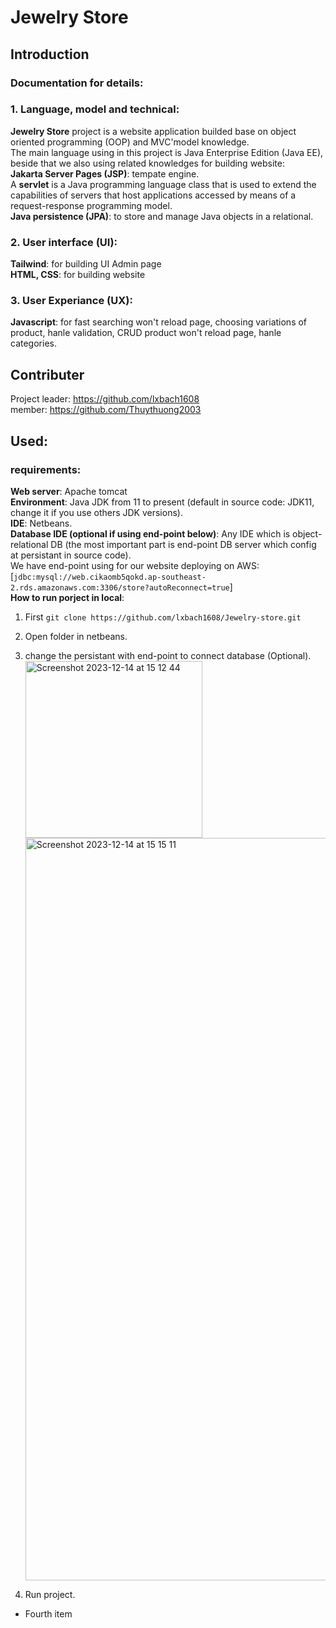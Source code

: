 # Jewelry Store
## Introduction
### Documentation for details:

### 1. Language, model and technical:
**Jewelry Store** project is a website application builded base on object oriented programming (OOP) and MVC'model knowledge.<br>
The main language using in this project is Java Enterprise Edition (Java EE), beside that we also using related knowledges for building website:<br>
**Jakarta Server Pages (JSP)**: tempate engine.<br>
A **servlet** is a Java programming language class that is used to extend the capabilities of servers that host applications accessed by means of a request-response programming model. <br>
**Java persistence (JPA)**: to store and manage Java objects in a relational. <br>
### 2. User interface (UI):
**Tailwind**: for building UI Admin page<br>
**HTML, CSS**: for building website
### 3. User Experiance (UX):
**Javascript**: for fast searching won't reload page, choosing variations of product, hanle validation, CRUD product won't reload page, hanle categories.
## Contributer
Project leader: <https://github.com/lxbach1608><br>
member: <https://github.com/Thuythuong2003>
## Used:
### requirements:
**Web server**: Apache tomcat<br>
**Environment**: Java JDK from 11 to present (default in source code: JDK11, change it if you use others JDK versions).<br>
**IDE**: Netbeans.<br>
**Database IDE (optional if using end-point below)**: Any IDE which is object-relational DB (the most important part is end-point DB server which config at persistant in source code).<br>
We have end-point using for our website deploying on AWS:<br> [`jdbc:mysql://web.cikaomb5qokd.ap-southeast-2.rds.amazonaws.com:3306/store?autoReconnect=true`] <br>
**How to run porject in local**:
1. First `git clone https://github.com/lxbach1608/Jewelry-store.git`
2. Open folder in netbeans. <br>
3. change the persistant with end-point to connect database (Optional). <br>
   <img width="283" alt="Screenshot 2023-12-14 at 15 12 44" src="https://github.com/lxbach1608/Jewelry-store/assets/89071805/9c0aaa8a-f1c3-4f9a-a711-c28485afe341"> <br>
   <img width="1188" alt="Screenshot 2023-12-14 at 15 15 11" src="https://github.com/lxbach1608/Jewelry-store/assets/89071805/b316b28a-b5bc-462a-947d-eaefa9e64ef1">

4. Run project.

- Fourth item
